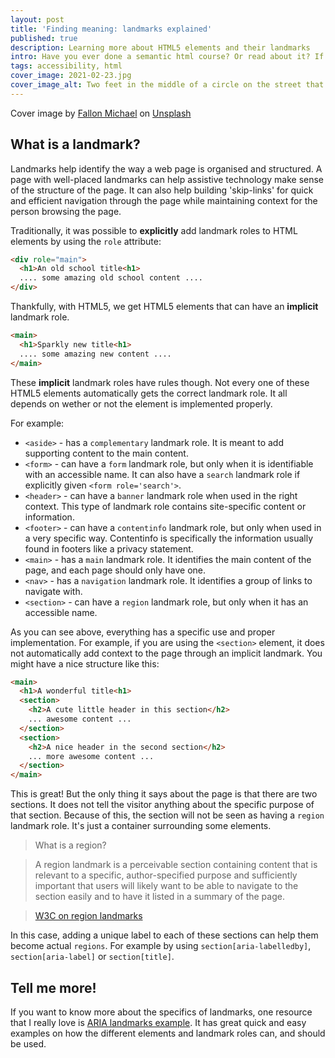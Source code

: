 ```yaml
---
layout: post
title: 'Finding meaning: landmarks explained'
published: true
description: Learning more about HTML5 elements and their landmarks
intro: Have you ever done a semantic html course? Or read about it? If you have, you might remember elements like <main>, <section> or maybe <aside>. But did you know that using these elements does not automatically provide the proper semantic meaning? Let's go on a journey of creating meaningful landmarks.
tags: accessibility, html
cover_image: 2021-02-23.jpg
cover_image_alt: Two feet in the middle of a circle on the street that says you are here.
---
```

Cover image by [Fallon Michael](https://unsplash.com/@fallonmichaeltx?utm_source=unsplash&utm_medium=referral&utm_content=creditCopyText) on [Unsplash](https://unsplash.com/s/photos/you-are-here?utm_source=unsplash&utm_medium=referral&utm_content=creditCopyText)

## What is a landmark?

Landmarks help identify the way a web page is organised and structured. A page with well-placed landmarks can help assistive technology make sense of the structure of the page. It can also help building 'skip-links' for quick and efficient navigation through the page while maintaining  context for the person browsing the page.

Traditionally, it was possible to **explicitly** add landmark roles to HTML elements by using the `role` attribute:

```html
<div role="main">
  <h1>An old school title<h1>
  .... some amazing old school content ....
</div>
```

Thankfully, with HTML5, we get HTML5 elements that can have an **implicit** landmark role.

```html
<main>
  <h1>Sparkly new title<h1>
  .... some amazing new content ....
</main>
```

These **implicit** landmark roles have rules though. Not every one of these HTML5 elements automatically gets the correct landmark role. It all depends on wether or not the element is implemented properly.

For example:

- `<aside>` - has a `complementary` landmark role. It is meant to add supporting content to the main content.
- `<form>` - can have a `form` landmark role, but only when it is identifiable with an accessible name. It can also have a `search` landmark role if explicitly given `<form role='search'>`.
- `<header>` - can have a `banner` landmark role when used in the right context. This type of landmark role contains site-specific content or information.
- `<footer>` - can have a `contentinfo` landmark role, but only when used in a very specific way. Contentinfo is specifically the information usually found in footers like a privacy statement.
- `<main>` - has a `main` landmark role. It identifies the main content of the page, and each page should only have one.
- `<nav>` - has a `navigation` landmark role. It identifies a group of links to navigate with.
- `<section>` - can have a `region` landmark role, but only when it has an accessible name.

As you can see above, everything has a specific use and proper implementation. For example, if you are using the `<section>` element, it does not automatically add context to the page through an implicit landmark. You might have a nice structure like this:

```html
<main>
  <h1>A wonderful title<h1>
  <section>
    <h2>A cute little header in this section</h2>
    ... awesome content ...
  </section>
  <section>
    <h2>A nice header in the second section</h2>
    ... more awesome content ...
  </section>
</main>
```

This is great! But the only thing it says about the page is that there are two sections. It does not tell the visitor anything about the specific purpose of that section. Because of this, the section will not be seen as having a `region` landmark role. It's just a container surrounding some elements.

> What is a region?

> A region landmark is a perceivable section containing content that is relevant to a specific, author-specified purpose and sufficiently important that users will likely want to be able to navigate to the section easily and to have it listed in a summary of the page.

> [W3C on region landmarks](https://www.w3.org/TR/2017/NOTE-wai-aria-practices-1.1-20171214/examples/landmarks/region.html)

In this case, adding a unique label to each of these sections can help them become actual `regions`. For example by using `section[aria-labelledby]`, `section[aria-label]` or `section[title]`.

## Tell me more!

If you want to know more about the specifics of landmarks, one resource that I really love is [ARIA landmarks example](https://www.w3.org/TR/2017/NOTE-wai-aria-practices-1.1-20171214/examples/landmarks/index.html). It has great quick and easy examples on how the different elements and landmark roles can, and should be used.
